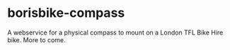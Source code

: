 # borisbike-compass

A webservice for a physical compass to mount on a London TFL Bike Hire bike. More to come.